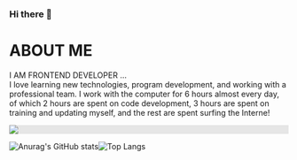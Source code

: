 ### Hi there 👋

<!--
**amirghaderian/amirghaderian** is a ✨ _special_ ✨ repository because its `README.md` (this file) appears on your GitHub profile.

Here are some ideas to get you started:

- 🔭 I’m currently working on ...
- 🌱 I’m currently learning ...
- 👯 I’m looking to collaborate on ...
- 🤔 I’m looking for help with ...
- 💬 Ask me about ...
- 📫 How to reach me: ...
- 😄 Pronouns: ...
- ⚡ Fun fact: ...
-->

# ABOUT ME
I AM FRONTEND DEVELOPER ...  <br> 
I love learning new technologies, program development, and working with a professional team.
I work with the computer for 6 hours almost every day, of which 2 hours are spent on code development, 3 hours are spent on training and updating myself, and the rest are spent surfing the Interne!

<img style="display: block;-webkit-user-select: none;margin: auto;background-color: hsl(0, 0%, 90%);" src="https://camo.githubusercontent.com/182ebdc0e06f1d7d76a3ec044a3f77844b7b305c2056cc746274cba9e7c83386/68747470733a2f2f697266616e74617269712e636f6d2f696d616765732f62616e6e65722e676966">

![Anurag's GitHub stats](https://github-readme-stats.vercel.app/api?username=amirghaderian&theme=gruvbox&show_icons=true)![Top Langs](https://github-readme-stats.vercel.app/api/top-langs/?username=amirghaderian&layout=compact)
